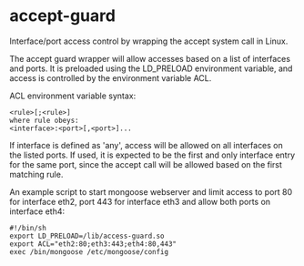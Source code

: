 # accept-guard
Interface/port access control by wrapping the accept system call in Linux.

The accept guard wrapper will allow accesses based on a list of interfaces and ports.
It is preloaded using the LD_PRELOAD environment variable, and access is controlled by
the environment variable ACL.

ACL environment variable syntax:
```
<rule>[;<rule>]
where rule obeys:
<interface>:<port>[,<port>]...
```
If interface is defined as 'any', access will be allowed on all interfaces on the
listed ports. 
If used, it is expected to be the first and only interface entry for the same port,
since the accept call will be allowed based on the first matching rule.
 
An example script to start mongoose webserver and limit access to port 80 for interface
eth2, port 443 for interface eth3 and allow both ports on interface eth4:
```
#!/bin/sh
export LD_PRELOAD=/lib/access-guard.so
export ACL="eth2:80;eth3:443;eth4:80,443"
exec /bin/mongoose /etc/mongoose/config 
```

